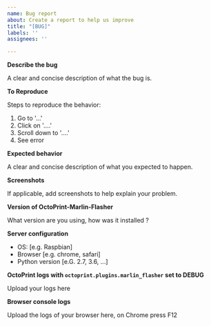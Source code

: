 ```yaml
---
name: Bug report
about: Create a report to help us improve
title: "[BUG]"
labels: ''
assignees: ''

---
```


**Describe the bug**

A clear and concise description of what the bug is.

**To Reproduce**

Steps to reproduce the behavior:
1. Go to '...'
2. Click on '....'
3. Scroll down to '....'
4. See error

**Expected behavior**

A clear and concise description of what you expected to happen.

**Screenshots**

If applicable, add screenshots to help explain your problem.

**Version of OctoPrint-Marlin-Flasher**

What version are you using, how was it installed ?

**Server configuration**
 - OS: [e.g. Raspbian]
 - Browser [e.g. chrome, safari]
 - Python version [e.G. 2.7, 3.6, ...]

**OctoPrint logs with `octoprint.plugins.marlin_flasher` set to DEBUG**

Upload your logs here

**Browser console logs**

Upload the logs of your browser here, on Chrome press F12
